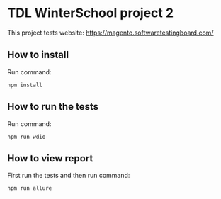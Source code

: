 # TDL WinterSchool project 2

This project tests website: https://magento.softwaretestingboard.com/

## How to install
Run command:
```
npm install
```

## How to run the tests
Run command:
```
npm run wdio
```

## How to view report
First run the tests and then run command:
```
npm run allure
```